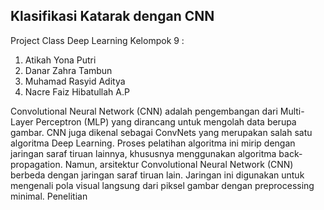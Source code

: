 ## Klasifikasi Katarak dengan CNN
Project Class Deep Learning
Kelompok 9 :
1. Atikah Yona Putri
2. Danar Zahra Tambun
3. Muhamad Rasyid Aditya
4. Nacre Faiz Hibatullah A.P

Convolutional Neural Network (CNN) adalah pengembangan dari Multi-Layer Perceptron (MLP) yang dirancang untuk mengolah data berupa gambar. CNN juga dikenal sebagai ConvNets yang merupakan salah satu algoritma Deep Learning. Proses pelatihan algoritma ini mirip dengan jaringan saraf tiruan lainnya, khususnya menggunakan algoritma back-propagation. Namun, arsitektur Convolutional Neural Network (CNN) berbeda dengan jaringan saraf tiruan lain. Jaringan ini digunakan untuk mengenali pola visual langsung dari piksel gambar dengan preprocessing minimal. Penelitian
